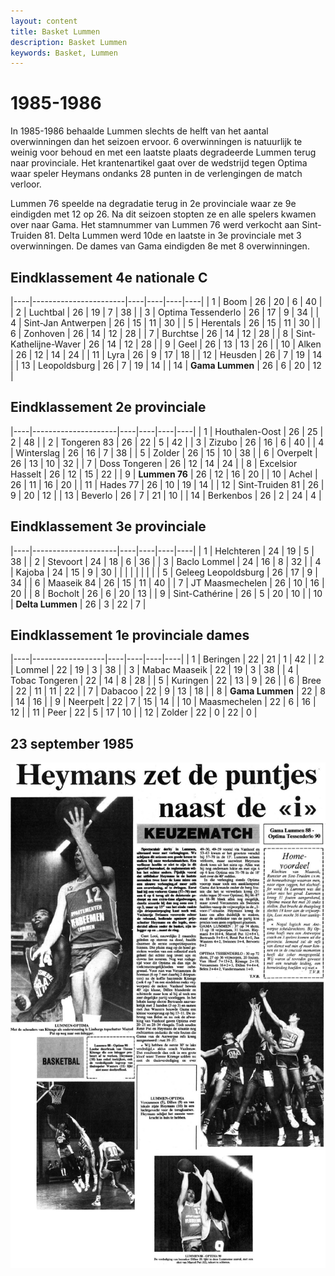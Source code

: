 ```yaml
---
layout: content
title: Basket Lummen
description: Basket Lummen
keywords: Basket, Lummen
---
```


# 1985-1986

In 1985-1986 behaalde Lummen slechts de helft van het aantal overwinningen dan het seizoen ervoor. 6 overwinningen is natuurlijk te weinig voor behoud en met een laatste plaats degradeerde Lummen terug naar provinciale. Het krantenartikel gaat over de wedstrijd tegen Optima waar speler Heymans ondanks 28 punten in de verlengingen de match verloor.

Lummen 76 speelde na degradatie terug in 2e provinciale waar ze 9e eindigden met 12 op 26. Na dit seizoen stopten ze en alle spelers kwamen over naar Gama. Het stamnummer van Lummen 76 werd verkocht aan Sint-Truiden 81. Delta Lummen werd 10de en laatste in 3e provinciale met 3 overwinningen. De dames van Gama eindigden 8e met 8 overwinningen.

## Eindklassement 4e nationale C

|----|-----------------------|----|----|----|----|
| 1  | Boom                  | 26 | 20 | 6  | 40 |
| 2  | Luchtbal              | 26 | 19 | 7  | 38 |
| 3  | Optima Tessenderlo    | 26 | 17 | 9  | 34 |
| 4  | Sint-Jan Antwerpen    | 26 | 15 | 11 | 30 |
| 5  | Herentals             | 26 | 15 | 11 | 30 |
| 6  | Zonhoven              | 26 | 14 | 12 | 28 |
| 7  | Burchtse              | 26 | 14 | 12 | 28 |
| 8  | Sint-Kathelijne-Waver | 26 | 14 | 12 | 28 |
| 9  | Geel                  | 26 | 13 | 13 | 26 |
| 10 | Alken                 | 26 | 12 | 14 | 24 |
| 11 | Lyra                  | 26 | 9  | 17 | 18 |
| 12 | Heusden               | 26 | 7  | 19 | 14 |
| 13 | Leopoldsburg          | 26 | 7  | 19 | 14 |
| 14 | **Gama Lummen**       | 26 | 6  | 20 | 12 |

## Eindklassement 2e provinciale

|----|---------------------|----|----|----|----|
| 1  | Houthalen-Oost      | 26 | 25 | 2  | 48 |
| 2  | Tongeren 83         | 26 | 22 | 5  | 42 |
| 3  | Zizubo              | 26 | 16 | 6  | 40 |
| 4  | Winterslag          | 26 | 16 | 7  | 38 |
| 5  | Zolder              | 26 | 15 | 10 | 38 |
| 6  | Overpelt            | 26 | 13 | 10 | 32 |
| 7  | 	Doss Tongeren      | 26 | 12 | 14 | 24 |
| 8  | Excelsior Hasselt   | 26 | 12 | 15 | 22 |
| 9  | **Lummen 76**       | 26 | 12 | 16 | 20 |
| 10 | Achel               | 26 | 11 | 16 | 20 |
| 11 | Hades 77            | 26 | 10 | 19 | 14 |
| 12 | Sint-Truiden 81     | 26 | 9  | 20 | 12 |
| 13 | Beverlo             | 26 | 7  | 21 | 10 |
| 14 | Berkenbos           | 26 | 2  | 24 | 4  |

## Eindklassement 3e provinciale

|----|---------------------|----|----|----|----|
| 1  | Helchteren          | 24 | 19 | 5  | 38 |
| 2  | Stevoort            | 24 | 18 | 6  | 36 |
| 3  | Baclo Lommel        | 24 | 16 | 8  | 32 |
| 4  | Kajoba              | 24 | 15 | 9  | 30 |
|    |                     |    |    |    |    |
| 5  | Geleeg Leopoldsburg | 26 | 17 | 9  | 34 |
| 6  | Maaseik 84          | 26 | 15 | 11 | 40 |
| 7  | JT Maasmechelen     | 26 | 10 | 16 | 20 |
| 8  | Bocholt             | 26 | 6  | 20 | 13 |
| 9  | Sint-Cathérine      | 26 | 5  | 20 | 10 |
| 10 | **Delta Lummen**    | 26 | 3  | 22 | 7  |

## Eindklassement 1e provinciale dames 

|----|------------------|----|----|----|----|
| 1  | Beringen         | 22 | 21 | 1  | 42 |
| 2  | Lommel           | 22 | 19 | 3  | 38 |
| 3  | 	Mabac Maaseik   | 22 | 19 | 3  | 38 |
| 4  | 	Tobac Tongeren  | 22 | 14 | 8  | 28 |
| 5  | Kuringen         | 22 | 13 | 9  | 26 |
| 6  | Bree             | 22 | 11 | 11 | 22 |
| 7  | Dabacoo          | 22 | 9  | 13 | 18 |
| 8  | **Gama Lummen**  | 22 | 8  | 14 | 16 |
| 9  | Neerpelt         | 22 | 7  | 15 | 14 |
| 10 | Maasmechelen     | 22 | 6  | 16 | 12 |
| 11 | Peer             | 22 | 5  | 17 | 10 |
| 12 | Zolder           | 22 | 0  | 22 | 0 |

## 23 september 1985

![19850923](/club/geschiedenis/1985-1986/19850923.gif)